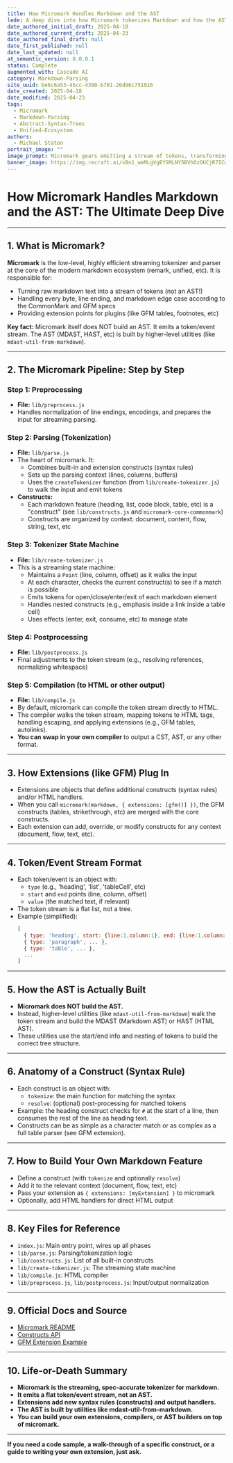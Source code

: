 ```yaml
---
title: How Micromark Handles Markdown and the AST
lede: A deep dive into how Micromark tokenizes Markdown and how the AST is built by higher-level utilities in the remark/unified ecosystem.
date_authored_initial_draft: 2025-04-18
date_authored_current_draft: 2025-04-23
date_authored_final_draft: null
date_first_published: null
date_last_updated: null
at_semantic_version: 0.0.0.1
status: Complete
augmented_with: Cascade AI
category: Markdown-Parsing
site_uuid: be6c6a53-45cc-4390-b701-26d96c751916
date_created: 2025-04-18
date_modified: 2025-04-23
tags:
  - Micromark
  - Markdown-Parsing
  - Abstract-Syntax-Trees
  - Unified-Ecosystem
authors:
  - Michael Staton
portrait_image: ""
image_prompt: Micromark gears emitting a stream of tokens, transforming into an abstract syntax tree (AST) by higher-level utilities, with visual separation between token stream and AST.
banner_image: https://img.recraft.ai/xBn1_weMLgVgEYSMLNY5BVhOzOUCjR7ICwMDLmo-lto/rs:fit:2048:1024:0/raw:1/plain/abs://external/images/39a41ade-ffa1-42f8-8146-4186f8b549fe
---
```


# How Micromark Handles Markdown and the AST: The Ultimate Deep Dive

***
## 1. What is Micromark?

**Micromark** is the low-level, highly efficient streaming tokenizer and parser at the core of the modern markdown ecosystem (remark, unified, etc). It is responsible for:
- Turning raw markdown text into a stream of tokens (not an AST!)
- Handling every byte, line ending, and markdown edge case according to the CommonMark and GFM specs
- Providing extension points for plugins (like GFM tables, footnotes, etc)

**Key fact:** Micromark itself does NOT build an AST. It emits a token/event stream. The AST (MDAST, HAST, etc) is built by higher-level utilities (like `mdast-util-from-markdown`).

***

## 2. The Micromark Pipeline: Step by Step

### Step 1: Preprocessing
- **File:** `lib/preprocess.js`
- Handles normalization of line endings, encodings, and prepares the input for streaming parsing.

### Step 2: Parsing (Tokenization)
- **File:** `lib/parse.js`
- The heart of micromark. It:
  - Combines built-in and extension constructs (syntax rules)
  - Sets up the parsing context (lines, columns, buffers)
  - Uses the `createTokenizer` function (from `lib/create-tokenizer.js`) to walk the input and emit tokens
- **Constructs:**
  - Each markdown feature (heading, list, code block, table, etc) is a "construct" (see `lib/constructs.js` and `micromark-core-commonmark`)
  - Constructs are organized by context: document, content, flow, string, text, etc

### Step 3: Tokenizer State Machine
- **File:** `lib/create-tokenizer.js`
- This is a streaming state machine:
  - Maintains a `Point` (line, column, offset) as it walks the input
  - At each character, checks the current construct(s) to see if a match is possible
  - Emits tokens for open/close/enter/exit of each markdown element
  - Handles nested constructs (e.g., emphasis inside a link inside a table cell)
  - Uses effects (enter, exit, consume, etc) to manage state

### Step 4: Postprocessing
- **File:** `lib/postprocess.js`
- Final adjustments to the token stream (e.g., resolving references, normalizing whitespace)

### Step 5: Compilation (to HTML or other output)
- **File:** `lib/compile.js`
- By default, micromark can compile the token stream directly to HTML.
- The compiler walks the token stream, mapping tokens to HTML tags, handling escaping, and applying extensions (e.g., GFM tables, autolinks).
- **You can swap in your own compiler** to output a CST, AST, or any other format.

---

## 3. How Extensions (like GFM) Plug In
- Extensions are objects that define additional constructs (syntax rules) and/or HTML handlers.
- When you call `micromark(markdown, { extensions: [gfm()] })`, the GFM constructs (tables, strikethrough, etc) are merged with the core constructs.
- Each extension can add, override, or modify constructs for any context (document, flow, text, etc).

---

## 4. Token/Event Stream Format
- Each token/event is an object with:
  - `type` (e.g., 'heading', 'list', 'tableCell', etc)
  - `start` and `end` points (line, column, offset)
  - `value` (the matched text, if relevant)
- The token stream is a flat list, not a tree.
- Example (simplified):
  ```js
  [
    { type: 'heading', start: {line:1,column:1}, end: {line:1,column:7}, value: '# Hello' },
    { type: 'paragraph', ... },
    { type: 'table', ... },
    ...
  ]
  ```

---

## 5. How the AST is Actually Built
- **Micromark does NOT build the AST.**
- Instead, higher-level utilities (like `mdast-util-from-markdown`) walk the token stream and build the MDAST (Markdown AST) or HAST (HTML AST).
- These utilities use the start/end info and nesting of tokens to build the correct tree structure.

---

## 6. Anatomy of a Construct (Syntax Rule)
- Each construct is an object with:
  - `tokenize`: the main function for matching the syntax
  - `resolve`: (optional) post-processing for matched tokens
- Example: the heading construct checks for `#` at the start of a line, then consumes the rest of the line as heading text.
- Constructs can be as simple as a character match or as complex as a full table parser (see GFM extension).

---

## 7. How to Build Your Own Markdown Feature
- Define a construct (with `tokenize` and optionally `resolve`)
- Add it to the relevant context (document, flow, text, etc)
- Pass your extension as `{ extensions: [myExtension] }` to micromark
- Optionally, add HTML handlers for direct HTML output

---

## 8. Key Files for Reference
- `index.js`: Main entry point, wires up all phases
- `lib/parse.js`: Parsing/tokenization logic
- `lib/constructs.js`: List of all built-in constructs
- `lib/create-tokenizer.js`: The streaming state machine
- `lib/compile.js`: HTML compiler
- `lib/preprocess.js`, `lib/postprocess.js`: Input/output normalization

---

## 9. Official Docs and Source
- [Micromark README](https://github.com/micromark/micromark)
- [Constructs API](https://github.com/micromark/micromark#constructs)
- [GFM Extension Example](https://github.com/micromark/micromark-extension-gfm)

---

## 10. Life-or-Death Summary
- **Micromark is the streaming, spec-accurate tokenizer for markdown.**
- **It emits a flat token/event stream, not an AST.**
- **Extensions add new syntax rules (constructs) and output handlers.**
- **The AST is built by utilities like mdast-util-from-markdown.**
- **You can build your own extensions, compilers, or AST builders on top of micromark.**

---

**If you need a code sample, a walk-through of a specific construct, or a guide to writing your own extension, just ask.**